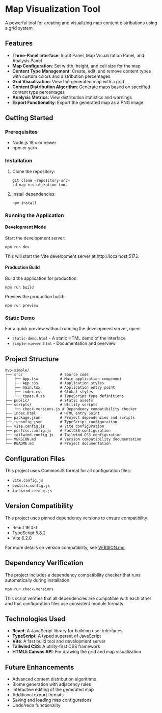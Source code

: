 # Map Visualization Tool

A powerful tool for creating and visualizing map content distributions using a grid system.

## Features

- **Three-Panel Interface**: Input Panel, Map Visualization Panel, and Analysis Panel
- **Map Configuration**: Set width, height, and cell size for the map
- **Content Type Management**: Create, edit, and remove content types with custom colors and distribution percentages
- **Grid Visualization**: View the generated map with a grid
- **Content Distribution Algorithm**: Generate maps based on specified content type percentages
- **Analysis Metrics**: View distribution statistics and warnings
- **Export Functionality**: Export the generated map as a PNG image

## Getting Started

### Prerequisites

- Node.js 18.x or newer
- npm or yarn

### Installation

1. Clone the repository:
   ```
   git clone <repository-url>
   cd map-visualization-tool
   ```

2. Install dependencies:
   ```
   npm install
   ```

### Running the Application

#### Development Mode

Start the development server:
```
npm run dev
```

This will start the Vite development server at http://localhost:5173.

#### Production Build

Build the application for production:
```
npm run build
```

Preview the production build:
```
npm run preview
```

### Static Demo

For a quick preview without running the development server, open:
- `static-demo.html` - A static HTML demo of the interface
- `simple-viewer.html` - Documentation and overview

## Project Structure

```
mvp-simple/
├── src/                 # Source code
│   ├── App.tsx          # Main application component
│   ├── App.css          # Application styles
│   ├── main.tsx         # Application entry point
│   ├── index.css        # Global styles
│   └── types.d.ts       # TypeScript type definitions
├── public/              # Static assets
├── scripts/             # Utility scripts
│   └── check-versions.js # Dependency compatibility checker
├── index.html           # HTML entry point
├── package.json         # Project dependencies and scripts
├── tsconfig.json        # TypeScript configuration
├── vite.config.js       # Vite configuration
├── postcss.config.js    # PostCSS configuration
├── tailwind.config.js   # Tailwind CSS configuration
├── VERSION.md           # Version compatibility documentation
└── README.md            # Project documentation
```

## Configuration Files

This project uses CommonJS format for all configuration files:
- `vite.config.js`
- `postcss.config.js`
- `tailwind.config.js`

## Version Compatibility

This project uses pinned dependency versions to ensure compatibility:
- React 19.0.0
- TypeScript 5.8.2
- Vite 6.2.0

For more details on version compatibility, see [VERSION.md](./VERSION.md).

## Dependency Verification

The project includes a dependency compatibility checker that runs automatically during installation:

```
npm run check-versions
```

This script verifies that all dependencies are compatible with each other and that configuration files use consistent module formats.

## Technologies Used

- **React**: A JavaScript library for building user interfaces
- **TypeScript**: A typed superset of JavaScript
- **Vite**: A fast build tool and development server
- **Tailwind CSS**: A utility-first CSS framework
- **HTML5 Canvas API**: For drawing the grid and map visualization

## Future Enhancements

- Advanced content distribution algorithms
- Biome generation with adjacency rules
- Interactive editing of the generated map
- Additional export formats
- Saving and loading map configurations
- Undo/redo functionality
